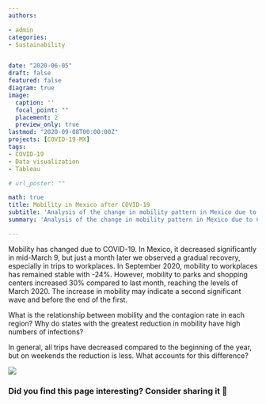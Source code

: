 ```yaml
---
authors:

- admin
categories:
- Sustainability


date: "2020-06-05"
draft: false
featured: false
diagram: true
image:
  caption: ''
  focal_point: ""
  placement: 2
  preview_only: true
lastmod: "2020-09-08T00:00:00Z"
projects: [COVID-19-MX]
tags:
- COVID-19
- Data visualization
- Tableau

# url_poster: ""

math: true
title: Mobility in Mexico after COVID-19
subtitle: 'Analysis of the change in mobility pattern in Mexico due to COVID-19'
summary: 'Analysis of the change in mobility pattern in Mexico due to COVID-19'

---
```


Mobility has changed due to COVID-19. In Mexico, it decreased significantly in mid-March 9, but just a month later we observed a gradual recovery, especially in trips to workplaces.
In September 2020, mobility to workplaces has remained stable with -24%. However, mobility to parks and shopping centers increased 30% compared to last month, reaching the levels of March 2020. The increase in mobility may indicate a second significant wave and before the end of the first.

What is the relationship between mobility and the contagion rate in each region?
Why do states with the greatest reduction in mobility have high numbers of infections?

In general, all trips have decreased compared to the beginning of the year, but on weekends the reduction is less. What accounts for this difference?


<div class='tableauPlaceholder' id='viz1601926821548' style='position: relative'><noscript><a href='#'><img alt=' ' src='https:&#47;&#47;public.tableau.com&#47;static&#47;images&#47;An&#47;AnlisisdemovilidadMxico&#47;MovilidadMxico&#47;1_rss.png' style='border: none' /></a></noscript><object class='tableauViz'  style='display:none;'><param name='host_url' value='https%3A%2F%2Fpublic.tableau.com%2F' /> <param name='embed_code_version' value='3' /> <param name='site_root' value='' /><param name='name' value='AnlisisdemovilidadMxico&#47;MovilidadMxico' /><param name='tabs' value='no' /><param name='toolbar' value='yes' /><param name='static_image' value='https:&#47;&#47;public.tableau.com&#47;static&#47;images&#47;An&#47;AnlisisdemovilidadMxico&#47;MovilidadMxico&#47;1.png' /> <param name='animate_transition' value='yes' /><param name='display_static_image' value='yes' /><param name='display_spinner' value='yes' /><param name='display_overlay' value='yes' /><param name='display_count' value='yes' /><param name='language' value='en' /></object></div>                <script type='text/javascript'>                    var divElement = document.getElementById('viz1601926821548');                    var vizElement = divElement.getElementsByTagName('object')[0];                    if ( divElement.offsetWidth > 800 ) { vizElement.style.width='1196px';vizElement.style.height='751px';} else if ( divElement.offsetWidth > 500 ) { vizElement.style.width='1196px';vizElement.style.height='751px';} else { vizElement.style.width='100%';vizElement.style.height='1227px';}                     var scriptElement = document.createElement('script');                    scriptElement.src = 'https://public.tableau.com/javascripts/api/viz_v1.js';                    vizElement.parentNode.insertBefore(scriptElement, vizElement);                </script>


### Did you find this page interesting? Consider sharing it 🙌

